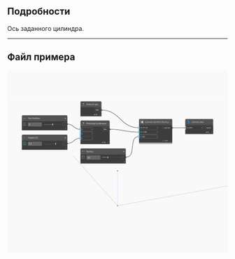 ## Подробности
Ось заданного цилиндра.
___
## Файл примера

![Axis](./Autodesk.DesignScript.Geometry.Cylinder.Axis_img.jpg)

